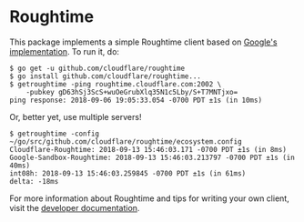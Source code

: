 # Roughtime

This package implements a simple Roughtime client based on [Google's
implementation](https://roughtime.googlesource.com/roughtime). To run it, do:
```
$ go get -u github.com/cloudflare/roughtime
$ go install github.com/cloudflare/roughtime...
$ getroughtime -ping roughtime.cloudflare.com:2002 \
    -pubkey gD63hSj3ScS+wuOeGrubXlq35N1c5Lby/S+T7MNTjxo=
ping response: 2018-09-06 19:05:33.054 -0700 PDT ±1s (in 10ms)
```
Or, better yet, use multiple servers!
```
$ getroughtime -config ~/go/src/github.com/cloudflare/roughtime/ecosystem.config
Cloudflare-Roughtime: 2018-09-13 15:46:03.171 -0700 PDT ±1s (in 8ms)
Google-Sandbox-Roughtime: 2018-09-13 15:46:03.213797 -0700 PDT ±1s (in 40ms)
int08h: 2018-09-13 15:46:03.259845 -0700 PDT ±1s (in 61ms)
delta: -18ms
```
For more information about Roughtime and tips for writing your own client, visit
the [developer documentation](https://developers.cloudflare.com/roughtime/).
